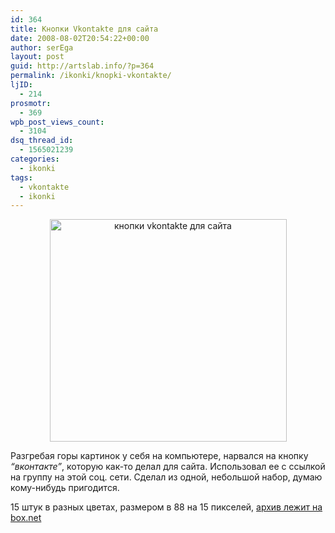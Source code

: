 ```yaml
---
id: 364
title: Кнопки Vkontakte для сайта
date: 2008-08-02T20:54:22+00:00
author: serEga
layout: post
guid: http://artslab.info/?p=364
permalink: /ikonki/knopki-vkontakte/
ljID:
  - 214
prosmotr:
  - 369
wpb_post_views_count:
  - 3104
dsq_thread_id:
  - 1565021239
categories:
  - ikonki
tags:
  - vkontakte
  - ikonki
---
```

<center>
  <a href="{{site.img_cdn}}/vkontakte_buttons.png"><img src="{{site.img_cdn}}/vkontakte_buttons.png" alt="кнопки vkontakte для сайта" title="vkontakte_buttons" width="379" height="356" class="alignnone size-full wp-image-857" /></a>
</center>

Разгребая горы картинок у себя на компьютере, нарвался на кнопку _&#8220;вконтакте&#8221;_, которую как-то делал для сайта. Использовал ее с ссылкой на группу на этой соц. сети. Сделал из одной, небольшой набор, думаю кому-нибудь пригодится.

15 штук в разных цветах, размером в 88 на 15 пикселей, <a href="http://www.box.net/shared/98gbj568s4" target="_blank">архив лежит на box.net</a>